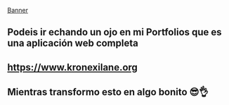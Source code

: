 [Banner](img/banner.jpg)
## Podeis ir echando un ojo en mi Portfolios que es una aplicación web completa ##
## https://www.kronexilane.org ##
## Mientras transformo esto en algo bonito 😎👌 ##

<!--
**Kronexilane-Sistemas/Kronexilane-Sistemas** is a ✨ _special_ ✨ repository because its `README.md` (this file) appears on your GitHub profile.

Here are some ideas to get you started:

- 🔭 I’m currently working on ...
- 🌱 I’m currently learning ...
- 👯 I’m looking to collaborate on ...
- 🤔 I’m looking for help with ...
- 💬 Ask me about ...
- 📫 How to reach me: ...
- 😄 Pronouns: ...
- ⚡ Fun fact: ...
-->
